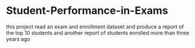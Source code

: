 # Student-Performance-in-Exams
this project read an exam and enrollment dataset and produce a report of the top 10 students and another report of students enrolled more than three years ago
